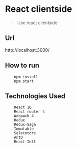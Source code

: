 # React clientside
> Use react clientside

## Url

http://localhost:3000/

## How to run

```
    npm install
    npm start
```


## Technologies Used

```
    React 16
    React router 4
    Webpack 4
    Redux
    Redux-Saga
    Immutable
    Selecotors
    AntD
    React-Intl
```